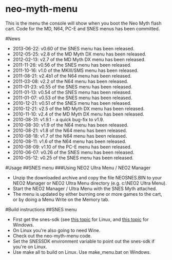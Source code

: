 # neo-myth-menu

This is the menu the console will show when you boot the Neo Myth flash cart. Code for the MD, N64, PC-E and SNES menus has been committed.


#News
* 2013-06-22: v0.60 of the SNES menu has been released.
* 2012-05-25: v2.8 of the MD Myth DX menu has been released.
* 2012-02-13: v2.7 of the MD Myth DX menu has been released.
* 2011-11-26: v0.56 of the SNES menu has been released.
* 2011-10-16: v1.0 of the MKIII/SMS menu has been released.
* 2011-08-21: v2.4b1 of the N64 menu has been released.
* 2011-03-08: v2.2 of the N64 menu has been released.
* 2011-01-23: v0.55 of the SNES menu has been released.
* 2011-01-13: v0.54 of the SNES menu has been released.
* 2011-01-07: v0.53 of the SNES menu has been released.
* 2010-12-21: v0.51 of the SNES menu has been released.
* 2010-12-21: v2.5 of the MD Myth DX menu has been released.
* 2010-11-10: v2.4 of the MD Myth DX menu has been released.
* 2010-08-31: v1.9.1 - a quick bug-fix to v1.9.
* 2010-08-30: v1.9 of the N64 menu has been released.
* 2010-08-21: v1.8 of the N64 menu has been released.
* 2010-08-18: v1.7 of the N64 menu has been released.
* 2010-08-11: v1.6 of the N64 menu has been released.
* 2010-08-09: v1.10 of the PC-E menu has been released.
* 2010-06-07: v0.26 of the SNES menu has been released.
* 2010-05-12: v0.25 of the SNES menu has been released.


#Usage
##SNES menu
###Using NEO2 Ultra Menu / NEO2 Manager
* Unzip the downloaded archive and copy the file NEOSNES.BIN to your NEO2 Manager or NEO2 Ultra Menu directory (e.g. c:\NEO2 Ultra Menu\).
* Start the NEO2 Manager / Ultra Menu with the SNES Myth attached.
* The menu is updated by either burning one or more games to the cart, or by doing a Menu Write on the Memory tab.


#Build instructions
##SNES menu
* First get the snes-sdk (see [this topic](http://www.neoflash.com/forum/index.php/topic,6025.0.html) for Linux, and [this topic](http://www.neoflash.com/forum/index.php/topic,6108.0.html) for Windows.
* On Linux you're also going to need Wine.
* Check out the neo-myth-menu code.
* Set the SNESSDK environment variable to point out the snes-sdk if you're on Linux.
* Use make all to build on Linux. Use make_menu.bat on Windows.

